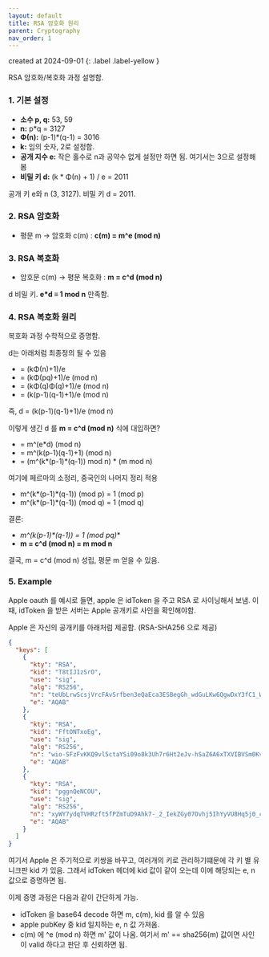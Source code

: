 ```yaml
---
layout: default
title: RSA 암호화 원리
parent: Cryptography
nav_order: 1
---
```


created at 2024-09-01
{: .label .label-yellow }


RSA 암호화/복호화 과정 설명함.

### 1. 기본 설정
- **소수 p, q:** 53, 59
- **n:** p*q = 3127
- **Φ(n):** (p-1)*(q-1) = 3016
- **k:** 임의 숫자, 2로 설정함.
- **공개 지수 e:** 작은 홀수로 n과 공약수 없게 설정만 하면 됨. 여기서는 3으로 설정해봄
- **비밀 키 d:** (k * Φ(n) + 1) / e = 2011

공개 키 e와 n (3, 3127). 비밀 키 d = 2011.

### 2. RSA 암호화
- 평문 m -> 암호화 c(m) : **c(m) = m^e (mod n)**

### 3. RSA 복호화
- 암호문 c(m) -> 평문 복호화 : **m = c^d (mod n)**

d 비밀 키. **e*d ≡ 1 mod n** 만족함.

### 4. RSA 복호화 원리
복호화 과정 수학적으로 증명함.

d는 아래처럼 최종정의 될 수 있음

- = (kΦ(n)+1)/e
- = (kΦ(pq)+1)/e (mod n)
- = (kΦ(q)Φ(q)+1)/e (mod n)
- = (k(p-1)(q-1)+1)/e (mod n)

즉, d = (k(p-1)(q-1)+1)/e (mod n)

이렇게 생긴 d 를 **m = c^d (mod n)** 식에 대입하면? 

- = m^(e*d) (mod n)
- = m^(k(p-1)(q-1)+1) (mod n)
- = (m^(k*(p-1)*(q-1)) mod n) * (m mod n)

여기에 페르마의 소정리, 중국인의 나머지 정리 적용

- m^(k*(p-1)*(q-1)) (mod p) = 1 (mod p)
- m^(k*(p-1)*(q-1)) (mod q) = 1 (mod q)

결론:
- **m^(k*(p-1)*(q-1)) = 1 (mod pq)**
- **m = c^d (mod n) = m mod n**

결국, m = c^d (mod n) 성립, 평문 m 얻을 수 있음.

### 5. Example

Apple oauth 를 예시로 들면, apple 은 idToken 을 주고 RSA 로 사이닝해서 보냄. 이때, idToken 을 받은 서버는 Apple 공개키로 사인을 확인해야함.

Apple 은 자신의 공개키를 아래처럼 제공함. (RSA-SHA256 으로 제공)

```json
{
  "keys": [
    {
      "kty": "RSA",
      "kid": "T8tIJ1zSrO",
      "use": "sig",
      "alg": "RS256",
      "n": "teUbLrwScsjVrcFAvSrfben3eQaEca3ESBegGh_wdGuLKw6QgwDxY3fC1_WeSVnkJXx72ddw3j2inoADnTyzuNa_PwDSmvJhOhmzOmoltmtKHteGdaXrqMohO6A85WxVKbN7pzDqwZJNrdY12LOltlI8PHIG-elAbKM2XOHiJaZnLpAVckKy6MQYsEExpPB3plGxWZElqwNZY6SUDVeN-o9qg5FJOFg7T7iTVVEagws4DM6uZNMDQGtqg9V9VqPQkUzC-sYd5eqbB9LqH4iN5F6OB7BmD3g3jCu9zgh3O9V24N43EruBCNrmP0xLP5ZliKqozoAcd1nv71HuVm6mgQ",
      "e": "AQAB"
    },
    {
      "kty": "RSA",
      "kid": "FftONTxoEg",
      "use": "sig",
      "alg": "RS256",
      "n": "wio-SFzFvKKQ9vl5ctaYSi09o8k3Uh7r6Ht2eJv-hSaZ6A6xTXVIBVSm0KvPxaJlpjYPTCcl2sdEyXlD2Uh1khUKU7r9ON3rpN8pFHAere5ig_JGVEShxmt5E_jzMymYnSfkoSW44ulevQeUwP_MiC5VC1KJjTfD73ghX0tQ0-_RjTJJ2cLyFC4VFNboBMCVioUrz8IA3c0KIOl507qswQvMsh2vBTMDDSJfippAGLzUiWXxUlid-vyOC8GCtag61taSorxCw14irk-tsh7hWjDDkSTFn2gChPMfXXj10_lCv0UG29TVUVCAsay4pszzgmc4zwhgSsqQRd939BJexw",
      "e": "AQAB"
    },
    {
      "kty": "RSA",
      "kid": "pggnQeNCOU",
      "use": "sig",
      "alg": "RS256",
      "n": "xyWY7ydqTVHRzft5fPZmTuD9Ahk7-_2_IekZGy07Ovhj5IhYyVU8Hq5j0_c9m9tSdJTRdKmNjMURpY4ZJ_9rd3EOQ_WnYHM2cZIQ5y3f_WxeElnv_f2fKDruA-ERaQ6duov-3NAXC3oTWdXuRGRLbbfOVCahTjvnAA8YBRUe3llW7ZvTG14g-fAEQVlMYDxxCsbjtBJiUzKxbH-8KvhIhP9AJtiLDfiK1yzVJ7Qn6HNm5AUsFQKOAgTqxDMJkhi7pyntTyxhpkLYTEndaPRXth_LM3hVmaoFb3P3TsPCbDjSEbKy1wAndfPSzUk6qjyyBYhdXH0sgVpKMBAdggylLQ",
      "e": "AQAB"
    }
  ]
}
```

여기서 Apple 은 주기적으로 키쌍을 바꾸고, 여러개의 키로 관리하기떄문에 각 키 별 유니크판 kid 가 있음. 그래서 idToken 헤더에 kid 값이 같이 오는데 이에 해당되는 e, n 값으로 증명하면 됨.

이제 증명 과정은 다음과 같이 간단하게 가능.

* idToken 을 base64 decode 하면 m, c(m), kid 를 알 수 있음
* apple pubKey 중 kid 일치하는 e, n 값 가져옴.
* c(m) 에 ^e (mod n) 하면 m' 값이 나옴. 여기서 m' == sha256(m) 값이면 사인이 valid 하다고 판단 후 신뢰하면 됨.
